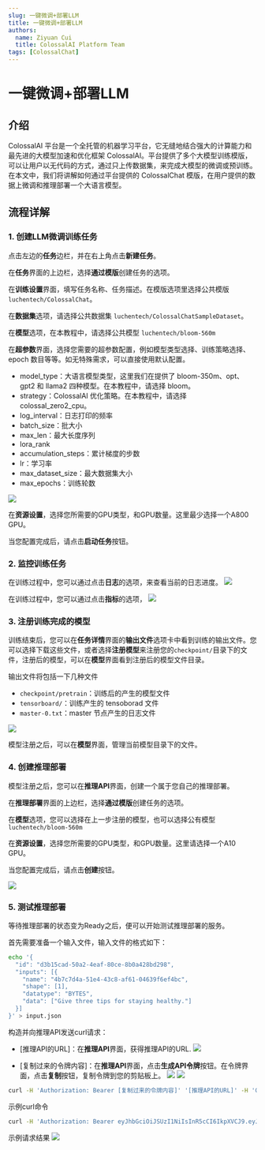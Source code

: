 ```yaml
---
slug: 一键微调+部署LLM
title: 一键微调+部署LLM
authors:
  name: Ziyuan Cui
  title: ColossalAI Platform Team
tags: [ColossalChat]
---
```


# 一键微调+部署LLM

## 介绍

ColossalAI 平台是一个全托管的机器学习平台，它无缝地结合强大的计算能力和最先进的大模型加速和优化框架 ColossalAI。平台提供了多个大模型训练模版，可以让用户以无代码的方式，通过只上传数据集，来完成大模型的微调或预训练。在本文中，我们将讲解如何通过平台提供的 ColossalChat 模版，在用户提供的数据上微调和推理部署一个大语言模型。

## 流程详解

### 1. 创建LLM微调训练任务

点击左边的**任务**边栏，并在右上角点击**新建任务**。

在**任务**界面的上边栏，选择**通过模版**创建任务的选项。

在**训练设置**界面，填写任务名称、任务描述。在模版选项里选择公共模版 `luchentech/ColossalChat`。

在**数据集**选项，请选择公共数据集 `luchentech/ColossalChatSampleDataset`。

在**模型**选项，在本教程中，请选择公共模型 `luchentech/bloom-560m`


在**超参数**界面，选择您需要的超参数配置，例如模型类型选择、训练策略选择、epoch 数目等等。如无特殊需求，可以直接使用默认配置。
- model_type：大语言模型类型，这里我们在提供了 bloom-350m、opt、gpt2 和 llama2 四种模型。在本教程中，请选择 bloom。
- strategy：ColossalAI 优化策略。在本教程中，请选择colossal_zero2_cpu。 
- log_interval：日志打印的频率
- batch_size：批大小
- max_len：最大长度序列
- lora_rank
- accumulation_steps：累计梯度的步数
- lr：学习率
- max_dataset_size：最大数据集大小
- max_epochs：训练轮数

![](./images/job-from-template.png)

在**资源设置**，选择您所需要的GPU类型，和GPU数量。这里最少选择一个A800 GPU。

当您配置完成后，请点击**启动任务**按钮。

### 2. 监控训练任务

在训练过程中，您可以通过点击**日志**的选项，来查看当前的日志进度。
![](images/job-log-stream.png)

在训练过程中，您可以通过点击**指标**的选项，
![](images/job-tensorboard.png)

### 3. 注册训练完成的模型

训练结束后，您可以在**任务详情**界面的**输出文件**选项卡中看到训练的输出文件。您可以选择下载这些文件，或者选择**注册模型**来注册您的`checkpoint/`目录下的文件，注册后的模型，可以在**模型**界面看到注册后的模型文件目录。

输出文件将包括一下几种文件

- `checkpoint/pretrain`：训练后的产生的模型文件
- `tensorboard/`：训练产生的 tensoborad 文件
- `master-0.txt`：master 节点产生的日志文件

![](images/job-register-model.png)

模型注册之后，可以在**模型**界面，管理当前模型目录下的文件。

### 4. 创建推理部署
模型注册之后，您可以在**推理API**界面，创建一个属于您自己的推理部署。

在**推理部署**界面的上边栏，选择**通过模版**创建任务的选项。

在**模型**选项，您可以选择在上一步注册的模型，也可以选择公有模型 `luchentech/bloom-560m`

在**资源设置**，选择您所需要的GPU类型，和GPU数量。这里请选择一个A10 GPU。

当您配置完成后，请点击**创建**按钮。

![](images/inference-create.png)

### 5. 测试推理部署

等待推理部署的状态变为Ready之后，便可以开始测试推理部署的服务。


首先需要准备一个输入文件，输入文件的格式如下：
```bash
echo '{
  "id": "d3b15cad-50a2-4eaf-80ce-8b0a428bd298",
  "inputs": [{
    "name": "4b7c7d4a-51e4-43c8-af61-04639f6ef4bc",
    "shape": [1],
    "datatype": "BYTES",
    "data": ["Give three tips for staying healthy."]
  }]
}' > input.json
```

构造并向推理API发送curl请求：
- [推理API的URL]：在**推理API**界面，获得推理API的URL.
![](images/inference-url.png)

- [复制过来的令牌内容]：在**推理API**界面，点击**生成API令牌**按钮。在令牌界面，点击**复制**按钮，复制令牌到您的剪贴板上。
![](images/inference-generate-token.png)
![](images/inference-token-copy.png)

```bash
curl -H 'Authorization: Bearer [复制过来的令牌内容]' '[推理API的URL]' -H 'Content-Type: application/json' --data-binary @./input.json
```

示例curl命令
```bash
curl -H 'Authorization: Bearer eyJhbGciOiJSUzI1NiIsInR5cCI6IkpXVCJ9.eyJleHAiOjE3MjkwNDA1NzAsImlhdCI6MTY5NzUwNDU3MCwiaXNzIjoiaHBjYWl0ZWNoLmNvbSIsInN1YiI6IjI5OCJ9.B_RiCWtt9mm5OELQE8BSmTD5VrUoxTeeUeel3XGIeI5j6TwGGntu-2MQ88jAWramiOY730RY-9nQkwlpT7FOn42VitAW9V08ojXL9scafKMWomYQVjF2a7mGRqCiZxe2rRO0jN5nuhOqYTwoJ8WYxH3U7F6uBQHrlvgP9AnAKd9VK-I1OzJ8-BBgoZij7UDtyh6Zx7ZiW6Rc7qWLIyQ7_T18Eyx3LSZ34eIZ3evY5BbMq9qzdQLG6D8L5xhvtWD8vxsIbtHq6ys0DKe0wJLJHjiHPG7M0nrRo-VY1eWHzhNG0DzMzPnWoJvqJMHN47Xt7NUjPhV5bavX3XMQJFiheg' 'https://inference-service-24.platform.luchentech.com/v2/models/inference-service-24/infer' -H 'Content-Type: application/json' --data-binary @./input.json
```

示例请求结果
![](images/inference-query-result.png)